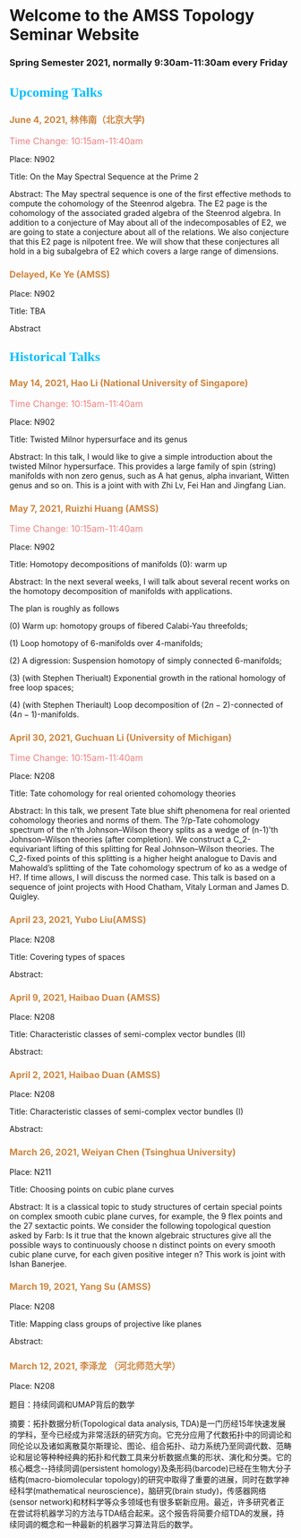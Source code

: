 # Welcome to the AMSS Topology Seminar Website 

### Spring Semester 2021, normally 9:30am-11:30am every Friday 


## <font color=DeepSkyBlue size=5 face="黑体">Upcoming Talks</font>

### <font color=Peru size=3>June 4, 2021, 林伟南（北京大学)</font>

<font color=LightCoral size=3>Time Change: 10:15am-11:40am</font>

Place: N902

Title: On the May Spectral Sequence at the Prime 2

Abstract: The May spectral sequence is one of the first effective methods to compute the cohomology of the Steenrod algebra. The E2 page is the cohomology of the associated graded algebra of the Steenrod algebra. In addition to a conjecture of May about all of the indecomposables of E2, we are going to state a conjecture about all of the relations. We also conjecture that this E2 page is nilpotent free. We will show that these conjectures all hold in a big subalgebra of E2 which covers a large range of dimensions.



### <font color=Peru size=3>Delayed, Ke Ye (AMSS)</font>

Place: N902

Title: TBA

Abstract


## <font color=DeepSkyBlue size=5 face="黑体">Historical Talks</font>


### <font color=Peru size=3>May 14, 2021, Hao Li (National University of Singapore)</font>

<font color=LightCoral size=3>Time Change: 10:15am-11:40am</font>

Place: N902

Title: Twisted Milnor hypersurface and its genus

Abstract: In this talk, I would like to give a simple introduction about the twisted Milnor hypersurface. This provides a large family of spin (string) manifolds with non zero genus, such as A hat genus, alpha invariant, Witten genus and so on. This is a joint with with Zhi Lv, Fei Han and Jingfang Lian.


### <font color=Peru size=3>May 7, 2021, Ruizhi Huang (AMSS)</font>

<font color=LightCoral size=3>Time Change: 10:15am-11:40am</font>

Place: N902

Title: Homotopy decompositions of manifolds (0): warm up

Abstract: In the next several weeks, I will talk about several recent works on the homotopy decomposition of manifolds with applications.

The plan is roughly as follows

(0)	Warm up: homotopy groups of fibered Calabi-Yau threefolds;

(1)	Loop homotopy of $6$-manifolds over $4$-manifolds;

(2)	A digression: Suspension homotopy of simply connected $6$-manifolds;

(3)	(with Stephen Theriualt) Exponential growth in the rational homology of free loop spaces; 

(4)	(with Stephen Theriault) Loop decomposition of $(2n-2)$-connected of $(4n-1)$-manifolds. 


### <font color=Peru size=3>April 30, 2021, Guchuan Li (University of Michigan)</font>

<font color=LightCoral size=3>Time Change: 10:15am-11:40am</font>

Place: N208

Title: Tate cohomology for real oriented cohomology theories

Abstract: In this talk, we present Tate blue shift phenomena for real oriented cohomology theories and norms of them. The ?/p-Tate cohomology spectrum of the n’th Johnson–Wilson theory splits as a wedge of (n-1)’th Johnson–Wilson theories (after completion). We construct a C_2-equivariant lifting of this splitting for Real Johnson–Wilson theories. The C_2-fixed points of this splitting is a higher height analogue to Davis and Mahowald’s splitting of the Tate cohomology spectrum of ko as a wedge of H?. If time allows, I will discuss the normed case. This talk is based on a sequence of joint projects with Hood Chatham, Vitaly Lorman and James D. Quigley.


### <font color=Peru size=3>April 23, 2021, Yubo Liu(AMSS)</font>

Place: N208

Title: Covering types of spaces

Abstract:


### <font color=Peru size=3>April 9, 2021, Haibao Duan (AMSS)</font>

Place: N208

Title: Characteristic classes of semi-complex vector bundles (II)

Abstract:


### <font color=Peru size=3>April 2, 2021, Haibao Duan (AMSS)</font>

Place: N208

Title: Characteristic classes of semi-complex vector bundles (I)

Abstract:


### <font color=Peru size=3>March 26, 2021, Weiyan Chen (Tsinghua University)</font>

Place: N211

Title: Choosing points on cubic plane curves

Abstract: It is a classical topic to study structures of certain special points on complex smooth cubic plane curves, for example, the 9 flex points and the 27 sextactic points. We consider the following topological question asked by Farb: Is it true that the known algebraic structures give all the possible ways to continuously choose n distinct points on every smooth cubic plane curve, for each given positive integer n? This work is joint with Ishan Banerjee.


### <font color=Peru size=3>March 19, 2021, Yang Su (AMSS)</font>

Place: N208

Title: Mapping class groups of projective like planes

Abstract:


### <font color=Peru size=3>March 12, 2021, 李泽龙 （河北师范大学）</font>

Place: N208

题目：持续同调和UMAP背后的数学

摘要：拓扑数据分析(Topological data analysis, TDA)是一门历经15年快速发展的学科，至今已经成为非常活跃的研究方向。它充分应用了代数拓扑中的同调论和同伦论以及诸如离散莫尔斯理论、图论、组合拓扑、动力系统乃至同调代数、范畴论和层论等种种经典的拓扑和代数工具来分析数据点集的形状、演化和分类。它的核心概念--持续同调(persistent homology)及条形码(barcode)已经在生物大分子结构(macro-biomolecular topology)的研究中取得了重要的进展，同时在数学神经科学(mathematical neuroscience)，脑研究(brain study)，传感器网络(sensor network)和材料学等众多领域也有很多崭新应用。最近，许多研究者正在尝试将机器学习的方法与TDA结合起来。这个报告将简要介绍TDA的发展，持续同调的概念和一种最新的机器学习算法背后的数学。



